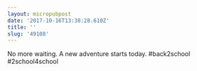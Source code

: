 ```yaml
---
layout: micropubpost
date: '2017-10-16T13:38:28.610Z'
title: ''
slug: '49108'
---
```

No more waiting. A new adventure starts today. #back2school #2school4school
